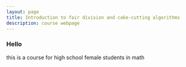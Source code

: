 ```yaml
---
layout: page
title: Introduction to fair division and cake-cutting algorithms
description: course webpage
--- 
```


### Hello
 
this is a course for high school female students in math


